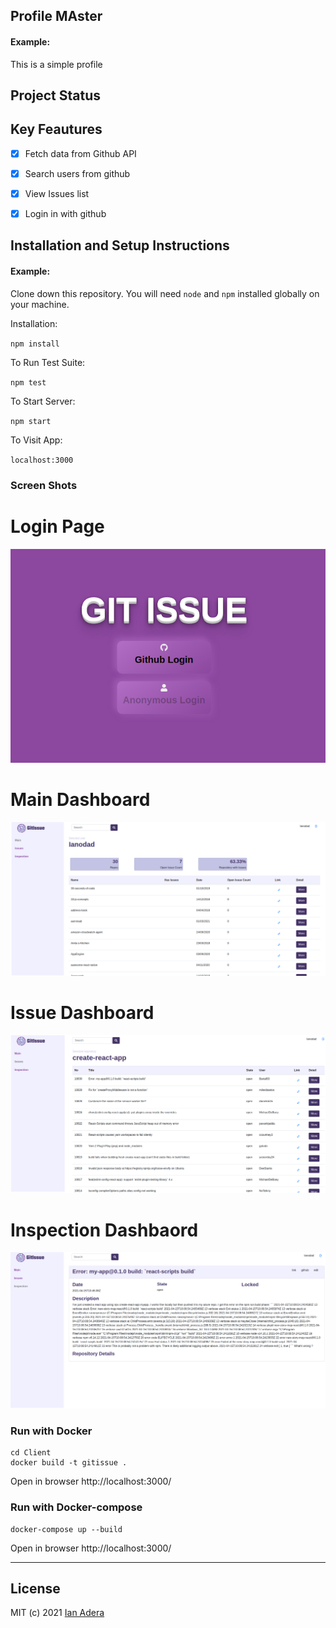 ## Profile MAster

#### Example:

This is a simple profile 

## Project Status
## Key Feautures
- [x] Fetch data from Github API 
- [x] Search users from github
- [x] View Issues list 
- [x] Login in with github 



## Installation and Setup Instructions

#### Example:  

Clone down this repository. You will need `node` and `npm` installed globally on your machine.  

Installation:

`npm install`  

To Run Test Suite:  

`npm test`  

To Start Server:

`npm start`  

To Visit App:

`localhost:3000`  


### Screen Shots

# Login Page
![Login Page](https://github.com/Ianodad/Git-issue/blob/main/screenshots/Git%20issue%20login.png?raw=true)
# Main Dashboard
![Main Dashboard](https://github.com/Ianodad/Git-issue/blob/main/screenshots/Main%20Page.png?raw=true)

# Issue Dashboard
![ISsue Dashboard](https://github.com/Ianodad/Git-issue/blob/main/screenshots/Issue%20Dashbaord.png?raw=true)

# Inspection Dashbaord
![Inspection Dashboard](https://github.com/Ianodad/Git-issue/blob/main/screenshots/Inspection.png?raw=true)

### Run with Docker
```console
cd Client
docker build -t gitissue .
```

Open in browser
http://localhost:3000/

### Run with Docker-compose 
```console
docker-compose up --build
```
Open in browser
http://localhost:3000/
****

## License
MIT (c) 2021 [Ian Adera](https://github.com/ianodad)